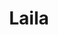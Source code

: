---
pid: FS75
title: Laila
location_transcription: 1016 east Moyamensing ave
zipcode: '19147'
outside_phl: 
neighborhood: Queen Village,Bella Vista,Pennsport,Italian Market
age: '14'
age_range: 13-19
instagram: 
image_file_name: FS_75.jpg
proposal_transcription: 'Laila is the best person alive #savage'
topic: Unknown
topic_summary: '0'
type: Other No Form
keywords_other: personal, self
credit: Laila Asid
image_labels: 
twitter: 
facebook: 
permalink: "/monuments/fs75/"
layout: item-page
---